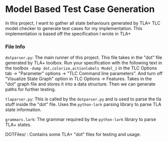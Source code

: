 # Model Based Test Case Generation
In this project, I want to gather all state behaviours generated by TLA+ TLC model checker to generate test cases for my implementation. This implementation is based off the specification I wrote in TLA+

### File Info
`dotparser.py`: The main runner of this project. This file takes in the "dot" file generated by TLA+ toolbox. Run your specification with the following text in the toolbox `-dump dot,colorize,actionlabels Model_1` in the TLC Options tab -> "Parameter" options -> "TLC Command line parameters". And turn off "Visualize State Graph" option in TLC Options -> Features. Takes in the "dot" graph file and stores it into a data structure. Then we can generate paths for further testing. 

`tlaparser.py`: This is called by the `dotparser.py` and is used to parse the tla stuff inside the "dot" file. Uses the `python-lark` parsing library to parse TLA state information.

`grammars.lark`: The grammar required by the `python-lark` library to parse TLA+ states.

DOTFiles/ : Contains some TLA+ "dot" files for testing and usage. 